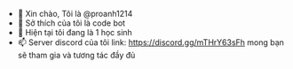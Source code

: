 - 👋 Xin chào, Tôi là @proanh1214
- 👀 Sở thích của tôi là code bot
- 🌱 Hiện tại tôi đang là 1 học sinh
- 📫 Server discord của tôi link: https://discord.gg/mTHrY63sFh mong bạn sẽ tham gia và tương tác đầy đủ

<!---
proanh1214/proanh1214 is a ✨ special ✨ repository because its `README.md` (this file) appears on your GitHub profile.
You can click the Preview link to take a look at your changes.
--->
